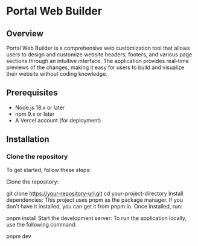 # Portal Web Builder

## Overview
Portal Web Builder is a comprehensive web customization tool that allows users to design and customize website headers, footers, and various page sections through an intuitive interface. The application provides real-time previews of the changes, making it easy for users to build and visualize their website without coding knowledge.

## Prerequisites
- Node.js 18.x or later
- npm 9.x or later
- A Vercel account (for deployment)

## Installation

### Clone the repository
To get started, follow these steps:

Clone the repository:

git clone https://your-repository-url.git
cd your-project-directory
Install dependencies: This project uses pnpm as the package manager. If you don't have it installed, you can get it from pnpm.io. Once installed, run:

pnpm install
Start the development server: To run the application locally, use the following command:

pnpm dev
